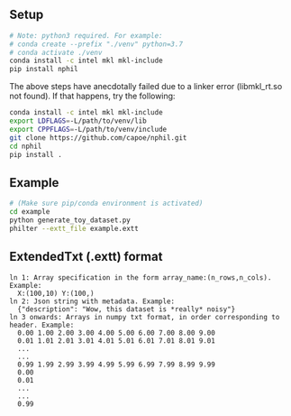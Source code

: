 ## Setup

```bash
# Note: python3 required. For example:
# conda create --prefix "./venv" python=3.7
# conda activate ./venv
conda install -c intel mkl mkl-include
pip install nphil
```

The above steps have anecdotally failed due to a linker error (libmkl\_rt.so not found). If that happens, try the following:

```bash
conda install -c intel mkl mkl-include
export LDFLAGS=-L/path/to/venv/lib
export CPPFLAGS=-L/path/to/venv/include
git clone https://github.com/capoe/nphil.git
cd nphil
pip install .
```

## Example

```bash
# (Make sure pip/conda environment is activated)
cd example
python generate_toy_dataset.py
philter --extt_file example.extt
```

## ExtendedTxt (.extt) format

```
ln 1: Array specification in the form array_name:(n_rows,n_cols). Example:
  X:(100,10) Y:(100,)
ln 2: Json string with metadata. Example:
  {"description": "Wow, this dataset is *really* noisy"}
ln 3 onwards: Arrays in numpy txt format, in order corresponding to header. Example:
  0.00 1.00 2.00 3.00 4.00 5.00 6.00 7.00 8.00 9.00
  0.01 1.01 2.01 3.01 4.01 5.01 6.01 7.01 8.01 9.01
  ...
  ...
  0.99 1.99 2.99 3.99 4.99 5.99 6.99 7.99 8.99 9.99
  0.00
  0.01
  ...
  ...
  0.99
```

